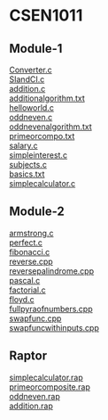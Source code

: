 # CSEN1011

## Module-1
[Converter.c](https://github.com/shivakumar477/CSEN1011/blob/d2db5d05163edc738b5a58ab610eb816462ddfa2/Converter.c)<br />
[SIandCI.c](https://github.com/shivakumar477/CSEN1011/blob/2148076884092d35bb00976dd014bca980f3ce60/SIandCI.c)<br />
[addition.c](https://github.com/shivakumar477/CSEN1011/blob/b663c1b62f8bdc96ae5b3d62966230c52e076f3b/addition.c)<br />
[additionalgorithm.txt](https://github.com/shivakumar477/CSEN1011/blob/b663c1b62f8bdc96ae5b3d62966230c52e076f3b/additionalgorithm.txt)<br />
[helloworld.c](https://github.com/shivakumar477/CSEN1011/blob/1654785acab7bfed08a06a5d24ccbb6951e70932/helloworld.c)<br />
[oddneven.c](https://github.com/shivakumar477/CSEN1011/blob/1654785acab7bfed08a06a5d24ccbb6951e70932/oddneven.c)<br />
[oddnevenalgorithm.txt](https://github.com/shivakumar477/CSEN1011/blob/2f6eb69a5b2a73893a8193809b0868755cad4040/oddnevenalgorithm.txt)<br />
[primeorcompo.txt](https://github.com/shivakumar477/CSEN1011/blob/2f6eb69a5b2a73893a8193809b0868755cad4040/primeorcompo.txt)<br />
[salary.c](https://github.com/shivakumar477/CSEN1011/blob/d8853109ffecdcb6290b7bd4f470ebd93c3af7ce/salary.c)<br />
[simpleinterest.c](https://github.com/shivakumar477/CSEN1011/blob/696dd3c88a29b0d15191ca4f69c75953c2cb3a20/simpleinterest.c)<br />
[subjects.c](https://github.com/shivakumar477/CSEN1011/blob/2c5257a21ece4c4745d48bc119e693f6bb214246/subjects.c)<br />
[basics.txt](https://github.com/shivakumar477/CSEN1011/blob/eb75b4fa18b0c1d7c104d51ea650c821cd50173e/basics.txt)<br />
[simplecalculator.c](https://github.com/shivakumar477/CSEN1011/blob/2005a364089762933358940137721b215f2bf0c5/simplecalculator.c)<br />
## Module-2
[armstrong.c](https://github.com/shivakumar477/CSEN1011/blob/b7ef79d74485f3af1751a04c16bb35213a833ead/armstrong.c)<br />
[perfect.c](https://github.com/shivakumar477/CSEN1011/blob/ac94677bf219905062b75db7ea88e993b6dfe65b/perfect.c)<br />
[fibonacci.c](https://github.com/shivakumar477/CSEN1011/blob/8097509c3b288b6eb14cb69b987bf887c94c8314/fibonacci.c)<br />
[reverse.cpp](https://github.com/shivakumar477/CSEN1011/blob/cb82bfe8118c1a09ead16d05f5f3b539159105d9/reverse.cpp)<br />
[reversepalindrome.cpp](https://github.com/shivakumar477/CSEN1011/blob/3a82a3afa63aa3dc26eb294b67b86b4d3f120e29/reversepalindrome.cpp)<br />
[pascal.c](https://github.com/shivakumar477/CSEN1011/blob/607d56090749f9c4c3b1cc9a3ed499c6a3874272/pascal.c)<br />
[factorial.c](https://github.com/shivakumar477/CSEN1011/blob/d33594d47d514ff38500e52443cb39b487b21460/factorial.c)<br />
[floyd.c](https://github.com/shivakumar477/CSEN1011/blob/71153f03aae5b21ec278da3e8a9d86dd122ef348/floyd.c)<br />
[fullpyraofnumbers.cpp](https://github.com/shivakumar477/CSEN1011/blob/058e6f885613f660d1dedc6cb6dccc486eb02c11/fullpyraofnumbers.cpp)<br/>
[swapfunc.cpp](https://github.com/shivakumar477/CSEN1011/blob/5af23c2225a6abbbf76b121e41a30be71bfd2c53/swapfunc.cpp)<br/>
[swapfuncwithinputs.cpp](https://github.com/shivakumar477/CSEN1011/blob/6c79b150644ec23655070a06e74c7c2325ad9244/swapfuncwithinputs.cpp)<br/>
## Raptor
[simplecalculator.rap](https://github.com/shivakumar477/CSEN1011/blob/2dd0761bf6f8fa3b254112f4cd151c8ed0dc3e53/simplecalculator.rap)<br/>
[primeorcomposite.rap](https://github.com/shivakumar477/CSEN1011/blob/2f6eb69a5b2a73893a8193809b0868755cad4040/primeorcomposite.rap)<br />
[oddneven.rap](https://github.com/shivakumar477/CSEN1011/blob/1654785acab7bfed08a06a5d24ccbb6951e70932/oddneven.rap)<br />
[addition.rap](https://github.com/shivakumar477/CSEN1011/blob/b663c1b62f8bdc96ae5b3d62966230c52e076f3b/addition.rap)<br />
